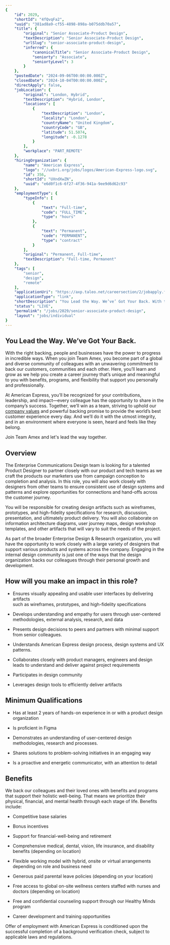 ```yaml
---
{
	"id": 2029,
	"shortId": "4fQvqFa2",
	"uuid": "381ad8a9-cf55-4898-898a-b075ddb70a57",
	"title": {
		"original": "Senior Associate-Product Design",
		"textDescription": "Senior Associate-Product Design",
		"urlSlug": "senior-associate-product-design",
		"inferred": {
			"canonicalTitle": "Senior Associate-Product Design",
			"seniorty": "Associate",
			"seniortyLevel": 3
		}
	},
	"postedDate": "2024-09-06T00:00:00.000Z",
	"closedDate": "2024-10-04T00:00:00.000Z",
	"directApply": false,
	"jobLocation": {
		"original": "London, Hybrid",
		"textDescription": "Hybrid, London",
		"locations": [
			{
				"textDescription": "London",
				"locality": "London",
				"countryName": "United Kingdom",
				"countryCode": "GB",
				"latitude": 51.5074,
				"longitude": -0.1278
			}
		],
		"workplace": "PART_REMOTE"
	},
	"hiringOrganization": {
		"name": "American Express",
		"logo": "//uxbri.org/jobs/logos/American-Express-logo.svg",
		"id": 356,
		"shortId": "UXndXwZN",
		"uuid": "e6d0f1c6-6f27-4f36-941a-9ee9d6d62c93"
	},
	"employmentType": {
		"typeInfo": [
			{
				"text": "Full-time",
				"code": "FULL_TIME",
				"type": "hours"
			},
			{
				"text": "Permanent",
				"code": "PERMANENT",
				"type": "contract"
			}
		],
		"original": "Permanent, Full-time",
		"textDescription": "Full-time, Permanent"
	},
	"tags": [
		"senior",
		"design",
		"remote"
	],
	"applicationUri": "https://axp.taleo.net/careersection/2/jobapply.ftl?job=24016535&lang=en&src=JB-10780",
	"applicationType": "link",
	"shortDescription": "You Lead the Way. We’ve’ Got Your Back. With the right backing, people and businesses have the power to progress in incredible ways. When you join Team Amex, you become part of a global and diverse",
	"status": "LIVE",
	"permalink": "/jobs/2029/senior-associate-product-design",
	"layout": "jobs/individual"
}
---
```

<h2>You Lead the Way. We’ve Got Your Back.</h2><p>With the right backing, people and businesses have the power to progress in incredible ways. When you join Team Amex, you become part of a global and diverse community of colleagues with an unwavering commitment to back our customers, communities and each other. Here, you’ll learn and grow as we help you create a career journey that’s unique and meaningful to you with benefits, programs, and flexibility that support you personally and professionally.</p><p>At American Express, you’ll be recognized for your contributions, leadership, and impact—every colleague has the opportunity to share in the company’s success. Together, we’ll win as a team, striving to uphold our <a target="_blank" rel="noopener noreferrer nofollow" href="https://about.americanexpress.com/our-company/who-we-are/who-we-are/default.aspx#values">company values</a> and powerful backing promise to provide the world’s best customer experience every day. And we’ll do it with the utmost integrity, and in an environment where everyone is seen, heard and feels like they belong.</p><p>Join Team Amex and let's lead the way together.</p><h2>Overview</h2><p>The Enterprise Communications Design team is looking for a talented Product Designer to partner closely with our product and tech teams as we craft the products our marketers use from campaign conception to completion and analysis. In this role, you will also work closely with designers from other teams to ensure consistent use of design systems and patterns and explore opportunities for connections and hand-offs across the customer journey.&nbsp;</p><p>You will be responsible for creating design artifacts such as wireframes, prototypes, and high-fidelity specifications for research, discussion, presentation, and ultimately product delivery. You will also collaborate on information architecture diagrams, user journey maps, design workshop templates, and other artifacts that will vary to suit the needs of the project.&nbsp;</p><p>As part of the broader Enterprise Design &amp; Research organization, you will have the opportunity to work closely with a large variety of designers that support various products and systems across the company. Engaging in the internal design community is just one of the ways that the design organization backs our colleagues through their personal growth and development.&nbsp;</p><h2>How will you make an impact in this role?</h2><ul><li><p>Ensures visually appealing and usable user interfaces by delivering artifacts<br>such as wireframes, prototypes, and high-fidelity specifications</p></li><li><p>Develops understanding and empathy for users through user-centered methodologies, external analysis, research, and data</p></li><li><p>Presents design decisions to peers and partners with minimal support from senior colleagues.</p></li><li><p>Understands American Express design process, design systems and UX patterns.</p></li><li><p>Collaborates closely with product managers, engineers and design leads to understand and deliver against project requirements</p></li><li><p>Participates in design community</p></li><li><p>Leverages design tools to efficiently deliver artifacts&nbsp;</p></li></ul><h2>Minimum Qualifications</h2><ul><li><p>Has at least 2 years of hands-on experience in or with a product design<br>organization</p></li><li><p>Is proficient in Figma</p></li><li><p>Demonstrates an understanding of user-centered design methodologies, research and processes.</p></li><li><p>Shares solutions to problem-solving initiatives in an engaging way</p></li><li><p>Is a proactive and energetic communicator, with an attention to detail</p></li></ul><h2>Benefits</h2><p>We back our colleagues and their loved ones with benefits and programs that support their holistic well-being. That means we prioritize their physical, financial, and mental health through each stage of life. Benefits include:</p><ul><li><p>Competitive base salaries&nbsp;</p></li><li><p>Bonus incentives&nbsp;</p></li><li><p>Support for financial-well-being and retirement&nbsp;</p></li><li><p>Comprehensive medical, dental, vision, life insurance, and disability benefits (depending on location)&nbsp;</p></li><li><p>Flexible working model with hybrid, onsite or virtual arrangements depending on role and business need&nbsp;</p></li><li><p>Generous paid parental leave policies (depending on your location)&nbsp;</p></li><li><p>Free access to global on-site wellness centers staffed with nurses and doctors (depending on location)&nbsp;</p></li><li><p>Free and confidential counseling support through our Healthy Minds program&nbsp;</p></li><li><p>Career development and training opportunities</p></li></ul><p>Offer of employment with American Express is conditioned upon the successful completion of a background verification check, subject to applicable laws and regulations.</p>
